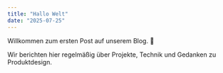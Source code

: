 ```yaml
---
title: "Hallo Welt"
date: "2025-07-25"
---
```


Willkommen zum ersten Post auf unserem Blog. 🎉

Wir berichten hier regelmäßig über Projekte, Technik und Gedanken zu Produktdesign.
